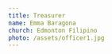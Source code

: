 ```yaml
---
title: Treasurer
name: Emma Baragona
church: Edmonton Filipino
photo: /assets/officer1.jpg
---
```


